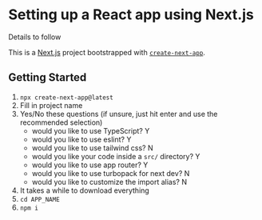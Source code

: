 # Setting up a React app using Next.js

Details to follow

This is a [Next.js](https://nextjs.org/) project bootstrapped with [`create-next-app`](https://github.com/vercel/next.js/tree/canary/packages/create-next-app).

## Getting Started

1. `npx create-next-app@latest`
2. Fill in project name
3. Yes/No these questions (if unsure, just hit enter and use the recommended selection)
    - would you like to use TypeScript? Y
    - would you like to use eslint? Y
    - would you like to use tailwind css? N
    - would you like your code inside a `src/` directory? Y
    - would you like to use app router? Y
    - would you like to use turbopack for next dev? N
    - would you like to customize the import alias? N
4. It takes a while to download everything
5. `cd APP_NAME`
6. `npm i`
